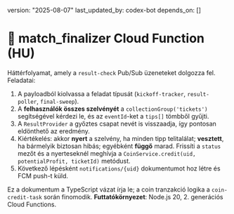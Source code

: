 version: "2025-08-07"
last_updated_by: codex-bot
depends_on: []

# 🧮 match_finalizer Cloud Function (HU)

Háttérfolyamat, amely a `result-check` Pub/Sub üzeneteket dolgozza fel. Feladatai:

1. A payloadból kiolvassa a feladat típusát (`kickoff-tracker`, `result-poller`, `final-sweep`).
2. A **felhasználók összes szelvényét** a `collectionGroup('tickets')` segítségével kérdezi le, és az `eventId`-ket a `tips[]` tömbből gyűjti.
3. A `ResultProvider` a győztes csapat nevét is visszaadja, így pontosan eldönthető az eredmény.
4. Kiértékelés: akkor **nyert** a szelvény, ha minden tipp telitalálat; **vesztett**, ha bármelyik biztosan hibás; egyébként **függő** marad. Frissíti a `status` mezőt és a nyerteseknél meghívja a `CoinService.credit(uid, potentialProfit, ticketId)` metódust.
5. Következő lépésként `notifications/{uid}` dokumentumot hoz létre és FCM push-t küld.

Ez a dokumentum a TypeScript vázat írja le; a coin tranzakció logika a `coin-credit-task` során finomodik.
**Futtatókörnyezet**: Node.js 20, 2. generációs Cloud Functions.

